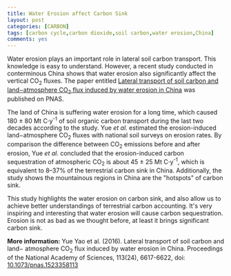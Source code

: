 ```yaml
---
title: Water Erosion affect Carbon Sink
layout: post
categories: [CARBON]
tags: [carbon cycle,carbon dioxide,soil carbon,water erosion,China]
comments: yes
---
```



Water erosion plays an important role in lateral soil carbon transport. This knowledge is easy to understand. However, a recent study conducted in conterminous China shows that water erosion also significantly affect the vertical CO<sub>2</sub> fluxes. The paper entitled [Lateral transport of soil carbon and land−atmosphere CO<sub>2</sub> flux induced by water erosion in China](http://www.pnas.org/content/113/24/6617.short) was published on PNAS.

The land of China is suffering water erosion for a long time, which caused 180 ± 80 Mt C⋅y<sup>-1</sup> of soil organic carbon transport during the last two decades according to the study. Yue *et al.*  estimated the erosion-induced land−atmosphere CO<sub>2</sub> fluxes with national soil surveys on erosion rates. By comparison the difference between CO<sub>2</sub> emissions before and after erosion, Yue *et al.*  concluded that the erosion-induced carbon sequestration of atmospheric CO<sub>2</sub> is about 45 ± 25 Mt C⋅y<sup>-1</sup>, which is equivalent to 8–37% of the terrestrial carbon sink in China. Additionally, the study shows the mountainous regions in China are the "hotspots" of carbon sink. 

This study highlights the water erosion on carbon sink, and also allow us to achieve better understandings of terrestrial carbon accounting. It's very inspiring and interesting that water erosion will cause carbon sequestration. Erosion is not as bad as we thought before, at least it brings significant carbon sink.

**More information:** Yue Yao et al. (2016). Lateral transport of soil carbon and land− atmosphere CO<sub>2</sub> flux induced by water erosion in China. Proceedings of the National Academy of Sciences, 113(24), 6617-6622, doi: [10.1073/pnas.1523358113](http://www.pnas.org/content/113/24/6617.abstract)